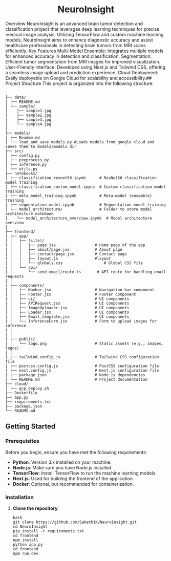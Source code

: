 <h1 align="center"> NeuroInsight </h1>



Overview
NeuroInsight is an advanced brain tumor detection and classification project that leverages deep learning techniques for precise medical image analysis. Utilizing TensorFlow and custom machine learning models, NeuroInsight aims to enhance diagnostic accuracy and assist healthcare professionals in detecting brain tumors from MRI scans efficiently.
Key Features
Multi-Model Ensemble: Integrates multiple models for enhanced accuracy in detection and classification.
Segmentation: Efficient tumor segmentation from MRI images for improved visualization.
User-Friendly Interface: Developed using Next.js and Tailwind CSS, offering a seamless image upload and prediction experience.
Cloud Deployment: Easily deployable on Google Cloud for scalability and accessibility.## Project Structure
This project is organized into the following structure:

```

├── data/
| │── README.md
│ ├── sample/
│    ├── sample1.jpg 
|    ├── sample2.jpg  
|    ├── sample3.jpg   
|    └── sample4.jpg 
| 
├── models/
| ├── Readme.md   
│ └── load_and_save_models.py #Loads models from google cloud and saves them to models/models dir
├── src/
│ ├── config.py
│ ├── preprocess.py
│ ├── inference.py
│ └── utils.py
├── notebooks/
│ ├── classification_resnet50.ipynb      # ResNet50 classification model training
│ ├── classification_custom_model.ipynb  # Custom classification model training
│ ├── meta_model_training.ipynb          # Meta-model (ensemble) training
│ ├── segmentation_model.ipynb           # Segmentation model training
│ ├── model_architecture/                # Folder to store model architecture notebook
│    └── model_architecture_overview.ipynb  # Model architecture overview
| 
├── frontend/
| ├── app/
| │   ├── (site)/
| │   │   ├── page.jsx                 # Home page of the app
| │   │   ├── about/page.jsx           # About page
| │   │   ├── contact/page.jsx         # Contact page
| |   |   ├── layout.js                #layout 
| │   |   └── globals.css                  # Global CSS file
| │   └── api/
| │       └── send_email/route.ts       # API route for handling email requests
| │
| ├── components/
| │   ├── Navbar.jsx                   # Navigation bar component
| │   ├── Footer.jsx                   # Footer component
| │   ├── ui/                          # UI components
| │   ├── APIRequest.jsx               # UI components
| │   ├── ImageUploader.jsx            # UI components
| │   ├── Loader.jsx                   # UI components
| │   ├── Email_template.jsx           # UI components
| │   └── InferenceForm.jsx            # Form to upload images for inference
| │
| │
| ├── public/
| │   └── logo.png                     # Static assets (e.g., images, logos)
| │
| ├── tailwind.config.js               # Tailwind CSS configuration file
| ├── postcss.config.js                # PostCSS configuration file
| ├── next.config.js                   # Next.js configuration file
| ├── package.json                     # Node.js dependencies
| └── README.md                        # Project documentation
├── cloud/
│ └── gcp_deploy.sh
├── Dockerfile
├── app.py
├── requirements.txt
├── package.json
└── README.md
```

## Getting Started

### Prerequisites

Before you begin, ensure you have met the following requirements:

- **Python**: Version 3.x installed on your machine.
- **Node.js**: Make sure you have Node.js installed.
- **TensorFlow**: Install TensorFlow to run the machine learning models.
- **Next.js**: Used for building the frontend of the application.
- **Docker**: Optional, but recommended for containerization.

### Installation

1. **Clone the repository**:
   ```
   bash
   git clone https://github.com/Saketh1K/NeuroInsight.git
   cd NeuroInsight
   pip install -r requirements.txt
   cd frontend
   npm install
   python app.py
   cd frontend
   npm run dev
   
```
